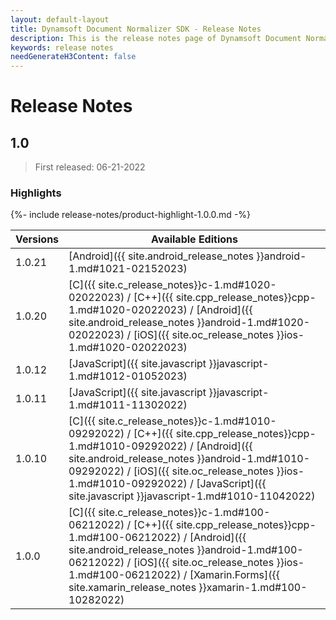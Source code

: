 ```yaml
---
layout: default-layout
title: Dynamsoft Document Normalizer SDK - Release Notes
description: This is the release notes page of Dynamsoft Document Normalizer.
keywords: release notes
needGenerateH3Content: false
---
```


# Release Notes

## 1.0

> First released: 06-21-2022

### Highlights

{%- include release-notes/product-highlight-1.0.0.md -%}

| Versions | Available Editions                                                                                                                                                                                                                                                                                                        |
| -------- | ------------------------------------------------------------------------------------------------------------------------------------------------------------------------------------------------------------------------------------------------------------------------------------------------------------------------- |
| 1.0.21   | [Android]({{ site.android_release_notes }}android-1.md#1021-02152023)                                                                                                                                                                                                                                                     |
| 1.0.20   | [C]({{ site.c_release_notes}}c-1.md#1020-02022023) / [C++]({{ site.cpp_release_notes}}cpp-1.md#1020-02022023) / [Android]({{ site.android_release_notes }}android-1.md#1020-02022023) / [iOS]({{ site.oc_release_notes }}ios-1.md#1020-02022023)                                                                          |
| 1.0.12   | [JavaScript]({{ site.javascript }}javascript-1.md#1012-01052023)                                                                                                                                                                                                                                                          |
| 1.0.11   | [JavaScript]({{ site.javascript }}javascript-1.md#1011-11302022)                                                                                                                                                                                                                                                          |
| 1.0.10   | [C]({{ site.c_release_notes}}c-1.md#1010-09292022) / [C++]({{ site.cpp_release_notes}}cpp-1.md#1010-09292022) / [Android]({{ site.android_release_notes }}android-1.md#1010-09292022) / [iOS]({{ site.oc_release_notes }}ios-1.md#1010-09292022) / [JavaScript]({{ site.javascript }}javascript-1.md#1010-11042022)       |
| 1.0.0    | [C]({{ site.c_release_notes}}c-1.md#100-06212022) / [C++]({{ site.cpp_release_notes}}cpp-1.md#100-06212022) / [Android]({{ site.android_release_notes }}android-1.md#100-06212022) / [iOS]({{ site.oc_release_notes }}ios-1.md#100-06212022) / [Xamarin.Forms]({{ site.xamarin_release_notes }}xamarin-1.md#100-10282022) |

